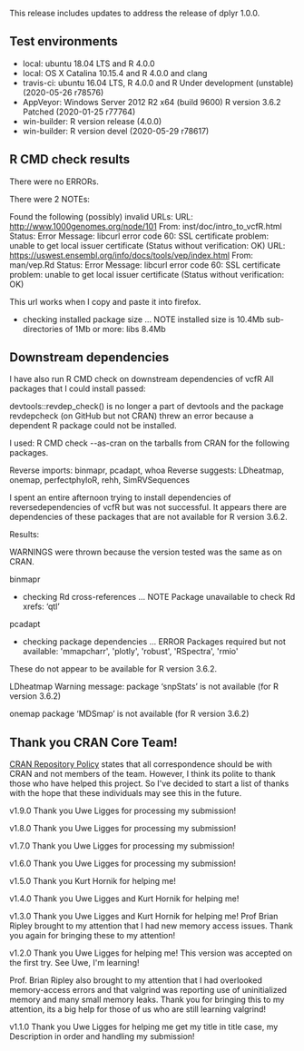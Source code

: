 
This release includes updates to address the release of dplyr 1.0.0.

## Test environments
* local: ubuntu 18.04 LTS and R 4.0.0
* local: OS X Catalina 10.15.4 and R 4.0.0 and clang
* travis-ci: ubuntu 16.04 LTS, R 4.0.0 and R Under development (unstable) (2020-05-26 r78576)
* AppVeyor: Windows Server 2012 R2 x64 (build 9600) R version 3.6.2 Patched (2020-01-25 r77764)
* win-builder: R version release (4.0.0)
* win-builder: R version devel (2020-05-29 r78617)

## R CMD check results
There were no ERRORs.

There were 2 NOTEs:

Found the following (possibly) invalid URLs:
  URL: http://www.1000genomes.org/node/101
    From: inst/doc/intro_to_vcfR.html
    Status: Error
    Message: libcurl error code 60:
      	SSL certificate problem: unable to get local issuer certificate
      	(Status without verification: OK)
  URL: https://uswest.ensembl.org/info/docs/tools/vep/index.html
    From: man/vep.Rd
    Status: Error
    Message: libcurl error code 60:
      	SSL certificate problem: unable to get local issuer certificate
      	(Status without verification: OK)
      	
This url works when I copy and paste it into firefox.

* checking installed package size ... NOTE
  installed size is 10.4Mb
  sub-directories of 1Mb or more:
    libs   8.4Mb

## Downstream dependencies

I have also run R CMD check on downstream dependencies of vcfR
All packages that I could install passed:

devtools::revdep_check() is no longer a part of devtools and the package revdepcheck (on GitHub but not CRAN) threw an error because a dependent R package could not be installed.

I used:
R CMD check --as-cran
on the tarballs from CRAN for the following packages.

Reverse imports: 	binmapr, pcadapt, whoa
Reverse suggests: 	LDheatmap, onemap, perfectphyloR, rehh, SimRVSequences

I spent an entire afternoon trying to install dependencies of reversedependencies of vcfR but was not successful.
It appears there are dependencies of these packages that are not available for R version 3.6.2.


Results:

WARNINGS were thrown because the version tested was the same as on CRAN.

binmapr
* checking Rd cross-references ... NOTE
Package unavailable to check Rd xrefs: ‘qtl’

pcadapt
* checking package dependencies ... ERROR
Packages required but not available:
  'mmapcharr', 'plotly', 'robust', 'RSpectra', 'rmio'

These do not appear to be available for R version 3.6.2.

LDheatmap
Warning message:
package ‘snpStats’ is not available (for R version 3.6.2) 

onemap
package ‘MDSmap’ is not available (for R version 3.6.2)

## Thank you CRAN Core Team!

[CRAN Repository Policy](https://cran.r-project.org/web/packages/policies.html) states that all correspondence should be with CRAN and not members of the team.
However, I think its polite to thank those who have helped this project.
So I've decided to start a list of thanks with the hope that these individuals may see this in the future.

v1.9.0 Thank you Uwe Ligges for processing my submission!

v1.8.0 Thank you Uwe Ligges for processing my submission!

v1.7.0 Thank you Uwe Ligges for processing my submission!

v1.6.0 Thank you Uwe Ligges for processing my submission!

v1.5.0 Thank you Kurt Hornik for helping me!

v1.4.0 Thank you Uwe Ligges and Kurt Hornik for helping me!

v1.3.0 Thank you Uwe Ligges and Kurt Hornik for helping me!
Prof Brian Ripley brought to my attention that I had new memory access issues.
Thank you again for bringing these to my attention!

v1.2.0 Thank you Uwe Ligges for helping me!
This version was accepted on the first try.
See Uwe, I'm learning!

Prof. Brian Ripley also brought to my attention that I had overlooked memory-access errors and that valgrind was reporting use of uninitialized memory and many small memory leaks.
Thank you for bringing this to my attention, its a big help for those of us who are still learning valgrind!

v1.1.0 Thank you Uwe Ligges for helping me get my title in title case, my Description in order and handling my submission!

